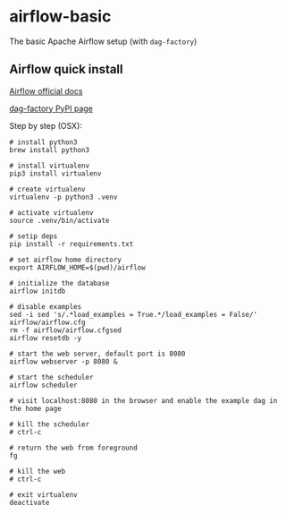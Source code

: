 # airflow-basic
The basic Apache Airflow setup (with `dag-factory`)

## Airflow quick install
[Airflow official docs](https://airflow.apache.org/start.html)

[dag-factory PyPI page](https://pypi.org/project/dag-factory/)

Step by step (OSX):
```
# install python3
brew install python3

# install virtualenv
pip3 install virtualenv

# create virtualenv
virtualenv -p python3 .venv

# activate virtualenv
source .venv/bin/activate

# setip deps
pip install -r requirements.txt

# set airflow home directory
export AIRFLOW_HOME=$(pwd)/airflow

# initialize the database
airflow initdb

# disable examples
sed -i sed 's/.*load_examples = True.*/load_examples = False/' airflow/airflow.cfg
rm -f airflow/airflow.cfgsed
airflow resetdb -y

# start the web server, default port is 8080
airflow webserver -p 8080 &

# start the scheduler
airflow scheduler

# visit localhost:8080 in the browser and enable the example dag in the home page

# kill the scheduler
# ctrl-c

# return the web from foreground
fg

# kill the web
# ctrl-c

# exit virtualenv
deactivate
```
